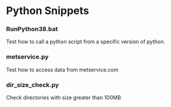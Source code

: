 # Python Snippets

### RunPython38.bat
Test how to call a python script from a specific version of python.

### metservice.py
Test how to access data from metservice.com

### dir_size_check.py
Check directories with size greater than 100MB
